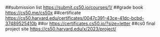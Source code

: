 ##submission list https://submit.cs50.io/courses/1/
##grade book https://cs50.me/cs50x
##certificate https://cs50.harvard.edu/certificates/0047c391-43ce-41dc-bcbd-37489525410b
##or https://certificates.cs50.io/?size=letter
##cs0 final project site https://cs50.harvard.edu/x/2023/project/
